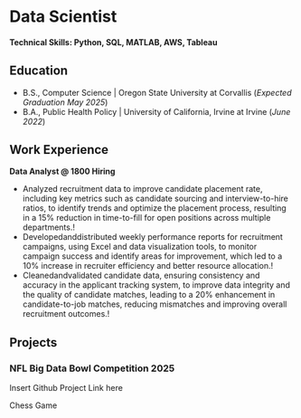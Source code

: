 # Data Scientist 

#### Technical Skills: Python, SQL, MATLAB, AWS, Tableau

## Education
- B.S., Computer Science | Oregon State University at Corvallis (_Expected Graduation May 2025_)
- B.A., Public Health Policy | University of California, Irvine at Irvine (_June 2022_)

## Work Experience 
**Data Analyst @ 1800 Hiring** 
- Analyzed recruitment data to improve candidate placement rate, including key metrics such as candidate
 sourcing and interview-to-hire ratios, to identify trends and optimize the placement process, resulting in a 15%
 reduction in time-to-fill for open positions across multiple departments.!
- Developedanddistributed weekly performance reports for recruitment campaigns, using Excel and data
 visualization tools, to monitor campaign success and identify areas for improvement, which led to a 10% increase
 in recruiter efficiency and better resource allocation.!
- Cleanedandvalidated candidate data, ensuring consistency and accuracy in the applicant tracking system, to
 improve data integrity and the quality of candidate matches, leading to a 20% enhancement in candidate-to-job
 matches, reducing mismatches and improving overall recruitment outcomes.!

## Projects
### NFL Big Data Bowl Competition 2025

Insert Github Project Link here 



Chess Game 
